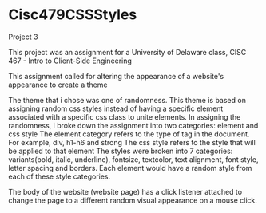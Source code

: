 # Cisc479CSSStyles
Project 3

This project was an assignment for a University of Delaware class,
CISC 467 - Intro to Client-Side Engineering

This assignment called for altering the appearance of a website's appearance to create a theme

The theme that i chose was one of randomness.  This theme is based on assigning random css styles instead of having a specific element associated with a specific css class to unite elements.
In assigning the randomness, i broke down the assignment into two categories: element and css style
The element category refers to the type of tag in the document. For example, div, h1-h6 and strong
The css style refers to the style that will be applied to that element
  The styles were broken into 7 categories: variants(bold, italic, underline), fontsize, textcolor, text alignment, font style, letter spacing and borders.
  Each element would have a random style from each of these style categories.

The body of the website (website page) has a click listener attached to change the page to a different random visual appearance on a mouse click.
